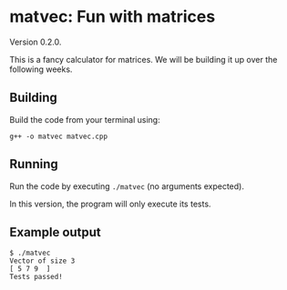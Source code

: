 # matvec: Fun with matrices

Version 0.2.0.

This is a fancy calculator for matrices. We will be building it up over the following weeks.

## Building

Build the code from your terminal using:

```shell
g++ -o matvec matvec.cpp
```

## Running

Run the code by executing `./matvec` (no arguments expected).

In this version, the program will only execute its tests.

## Example output

```shell
$ ./matvec
Vector of size 3
[ 5 7 9  ]
Tests passed!
```
